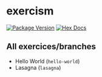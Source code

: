 # exercism

[![Package Version](https://img.shields.io/hexpm/v/exercism)](https://hex.pm/packages/exercism)
[![Hex Docs](https://img.shields.io/badge/hex-docs-ffaff3)](https://hexdocs.pm/exercism/)

## All exercices/branches

- Hello World (`hello-world`)
- Lasagna (`lasagna`)
